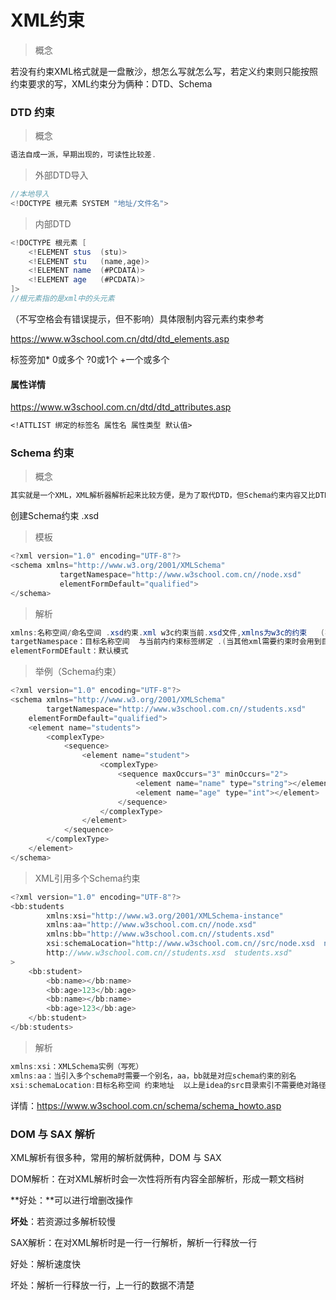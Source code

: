 # XML约束

> 概念

​	若没有约束XML格式就是一盘散沙，想怎么写就怎么写，若定义约束则只能按照约束要求的写，XML约束分为俩种：DTD、Schema

### DTD 约束

> 概念

```java
语法自成一派，早期出现的，可读性比较差.
```

> 外部DTD导入

```java
//本地导入
<!DOCTYPE 根元素 SYSTEM "地址/文件名">
```

> 内部DTD

```java
<!DOCTYPE 根元素 [
    <!ELEMENT stus	(stu)>
    <!ELEMENT stu	(name,age)>
    <!ELEMENT name	(#PCDATA)>
    <!ELEMENT age	(#PCDATA)>
]>
//根元素指的是xml中的头元素
```

（不写空格会有错误提示，但不影响）具体限制内容元素约束参考

https://www.w3school.com.cn/dtd/dtd_elements.asp

标签旁加* 0或多个 ?0或1个 +一个或多个

#### 属性详情

https://www.w3school.com.cn/dtd/dtd_attributes.asp

```txt
<!ATTLIST 绑定的标签名 属性名 属性类型 默认值>
```



### Schema 约束

> 概念

```java
其实就是一个XML，XML解析器解析起来比较方便，是为了取代DTD，但Schema约束内容又比DTD要多，所以目前为止没有正真意义上的取代DTD。
```

创建Schema约束 .xsd

> 模板

```java
<?xml version="1.0" encoding="UTF-8"?>
<schema xmlns="http://www.w3.org/2001/XMLSchema"
           targetNamespace="http://www.w3school.com.cn//node.xsd"
           elementFormDefault="qualified">
</schema>
```

> 解析

```java
xmlns:名称空间/命名空间	.xsd约束.xml w3c约束当前.xsd文件,xmlns为w3c的约束	(写死)
targetNamespace：目标名称空间	与当前内约束标签绑定 .(当其他xml需要约束时会用到目标名称空间)
elementFormDEfault：默认模式
```

> 举例（Schema约束）

```java
<?xml version="1.0" encoding="UTF-8"?>
<schema xmlns="http://www.w3.org/2001/XMLSchema"
        targetNamespace="http://www.w3school.com.cn//students.xsd"
    elementFormDefault="qualified">
    <element name="students">
        <complexType>
            <sequence>
                <element name="student">
                    <complexType>
                        <sequence maxOccurs="3" minOccurs="2">
                            <element name="name" type="string"></element>
                            <element name="age" type="int"></element>
                        </sequence>
                    </complexType>
                </element>
            </sequence>
        </complexType>
    </element>
</schema>
```

> XML引用多个Schema约束

```java
<?xml version="1.0" encoding="UTF-8"?>
<bb:students
        xmlns:xsi="http://www.w3.org/2001/XMLSchema-instance"
        xmlns:aa="http://www.w3school.com.cn//node.xsd"
        xmlns:bb="http://www.w3school.com.cn//students.xsd"
        xsi:schemaLocation="http://www.w3school.com.cn//src/node.xsd  node.xsd
        http://www.w3school.com.cn//students.xsd  students.xsd"
>
    <bb:student>
        <bb:name></bb:name>
        <bb:age>123</bb:age>
        <bb:name></bb:name>
        <bb:age>123</bb:age>
    </bb:student>
</bb:students>
```

> 解析

```java
xmlns:xsi：XMLSchema实例（写死）
xmlns:aa：当引入多个schema时需要一个别名，aa，bb就是对应schema约束的别名
xsi:schemaLocation:目标名称空间 约束地址	以上是idea的src目录索引不需要绝对路径
```

详情：https://www.w3school.com.cn/schema/schema_howto.asp







### DOM 与 SAX 解析

XML解析有很多种，常用的解析就俩种，DOM 与 SAX



DOM解析：在对XML解析时会一次性将所有内容全部解析，形成一颗文档树

**好处：**可以进行增删改操作

**坏处**：若资源过多解析较慢



SAX解析：在对XML解析时是一行一行解析，解析一行释放一行

好处：解析速度快

坏处：解析一行释放一行，上一行的数据不清楚






